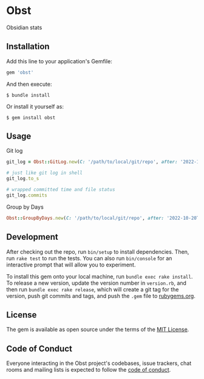 # Obst

Obsidian stats

## Installation

Add this line to your application's Gemfile:

```ruby
gem 'obst'
```

And then execute:

    $ bundle install

Or install it yourself as:

    $ gem install obst

## Usage

Git log

```ruby
git_log = Obst::GitLog.new(C: '/path/to/local/git/repo', after: '2022-10-16T00:00:00')

# just like git log in shell
git_log.to_s

# wrapped committed time and file status
git_log.commits
```

Group by Days

```ruby
Obst::GroupByDays.new(C: '/path/to/local/git/repo', after: '2022-10-20T00:00:00', days: 7)
```

## Development

After checking out the repo, run `bin/setup` to install dependencies. Then, run `rake test` to run the tests. You can also run `bin/console` for an interactive prompt that will allow you to experiment.

To install this gem onto your local machine, run `bundle exec rake install`. To release a new version, update the version number in `version.rb`, and then run `bundle exec rake release`, which will create a git tag for the version, push git commits and tags, and push the `.gem` file to [rubygems.org](https://rubygems.org).

## License

The gem is available as open source under the terms of the [MIT License](https://opensource.org/licenses/MIT).

## Code of Conduct

Everyone interacting in the Obst project's codebases, issue trackers, chat rooms and mailing lists is expected to follow the [code of conduct](https://github.com/turnon/obst/blob/master/CODE_OF_CONDUCT.md).
